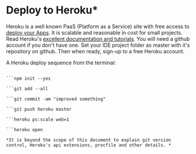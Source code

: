 # Deploy to Heroku*

Heroku is a well known PaaS (Platform as a Service) site with free access to [deploy your Apps](https://devcenter.heroku.com/articles/getting-started-with-nodejs#prepare-the-app). It is scalable and reasonable in cost for small projects. Read Heroku's [excellent documentation and tutorials](https://devcenter.heroku.com/articles/deploying-nodejs#prerequisites). You will need a github account if you don't have one. Set your IDE project folder as master with it's repository on github. Then when ready, sign-up to a free Heroku account.

A Heroku deploy sequence from the terminal:

```git remote add origin https://github.com/[USER_NAME]/[PROJECT_FOLDER]             

```npm init --yes

```git add --all

```git commit -am "improved something"

```git push heroku master

```heroku ps:scale web=1

```heroku open

*It is beyond the scope of this document to explain git version control, Heroku's api extensions, procfile and other details. *